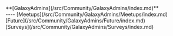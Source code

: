<div class='linkbox'>
**[GalaxyAdmins](/src/Community/GalaxyAdmins/index.md)**<br />
----
[Meetups](/src/Community/GalaxyAdmins/Meetups/index.md)<br />
[Future](/src/Community/GalaxyAdmins/Future/index.md)<br />
[Surveys](/src/Community/GalaxyAdmins/Surveys/index.md)<br />
</div>
